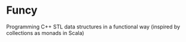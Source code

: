 Funcy
=====

Programming C++ STL data structures in a functional way (inspired by collections as monads in Scala)